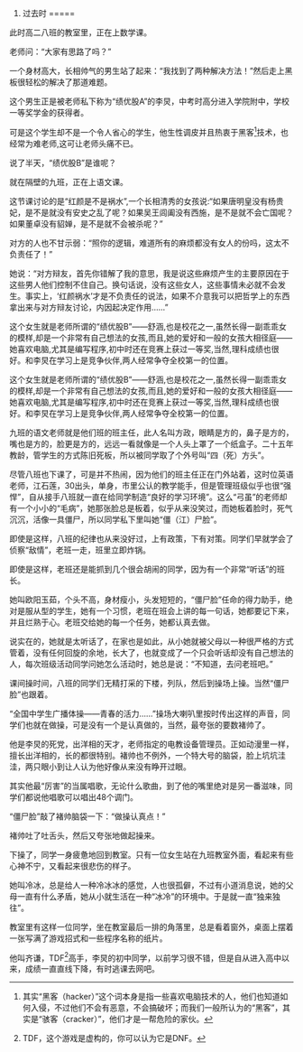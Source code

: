 1. 过去时
=====

此时高二八班的教室里，正在上数学课。

老师问：“大家有思路了吗？”

一个身材高大，长相帅气的男生站了起来：“我找到了两种解决方法！”然后走上黑板很轻松的解决了那道难题。

这个男生正是被老师私下称为“绩优股A”的李炅，中考时高分进入学院附中，学校一等奖学金的获得者。

可是这个学生却不是一个令人省心的学生，他生性调皮并且热衷于黑客[^1]技术，也经常为难老师,这可让老师头痛不已。

说了半天，“绩优股B”是谁呢？

就在隔壁的九班，正在上语文课。

这节课讨论的是“红颜是不是祸水”,一个长相清秀的女孩说:“如果唐明皇没有杨贵妃，是不是就没有安史之乱了呢？如果吴王闾阖没有西施，是不是就不会亡国呢？如果董卓没有貂婵，是不是就不会被杀呢？”

对方的人也不甘示弱：“照你的逻辑，难道所有的麻烦都没有女人的份吗，这太不负责任了！”

她说：“对方辩友，首先你错解了我的意思，我是说这些麻烦产生的主要原因在于这些男人他们控制不住自己。换句话说，没有这些女人，这些事情未必就不会发生。事实上，‘红颜祸水’才是不负责任的说法，如果不介意我可以把哲学上的东西拿出来与对方辩友讨论，内因起决定作用……”

这个女生就是老师所谓的“绩优股B”——舒涵,也是校花之一,虽然长得一副乖乖女的模样,却是一个非常有自己想法的女孩,而且,她的爱好和一般的女孩大相径庭——她喜欢电脑,尤其是编写程序,初中时还在竞赛上获过一等奖,当然,理科成绩也很好。和李炅在学习上是竞争伙伴,两人经常争夺全校第一的位置。

这个女生就是老师所谓的“绩优股B”——舒涵,也是校花之一,虽然长得一副乖乖女的模样,却是一个非常有自己想法的女孩,而且,她的爱好和一般的女孩大相径庭——她喜欢电脑,尤其是编写程序,初中时还在竞赛上获过一等奖,当然,理科成绩也很好。和李炅在学习上是竞争伙伴,两人经常争夺全校第一的位置。

九班的语文老师就是他们班的班主任，此人名叫方政，眼睛是方的，鼻子是方的，嘴也是方的，脸更是方的，远远一看就像是一个人头上罩了一个纸盒子。二十五年教龄，管学生的方式陈旧死板，所以被同学取了个外号叫“四（死）方头”。

尽管八班也下课了，可是并不热闹，因为他们的班主任正在门外站着，这时位英语老师，江石莲，30出头，单身，市里公认的教学能手，但是管理班级似乎也很“强悍”，自从接手八班就一直在给同学制造“良好的学习环境”。这么“弓虽”的老师却有一个小小的“毛病”，她那张脸总是板着，似乎从来没笑过，而她板着脸时，死气沉沉，活像一具僵尸，所以同学私下里叫她“僵（江）尸脸”。

即使是这样，八班的纪律也从来没好过，上有政策，下有对策。同学们早就学会了侦察“敌情”，老班一走，班里立即炸锅。

即使是这样，老班还是能抓到几个很会胡闹的同学，因为有一个非常“听话”的班长。

她叫欧阳玉茹，个头不高，身材瘦小，头发短短的，“僵尸脸”任命的得力助手，绝对是服从型的学生，她有一个习惯，老班在班会上讲的每一句话，她都要记下来，并且烂熟于心。老班交给她的每一个任务，她都认真去做。

说实在的，她就是太听话了，在家也是如此，从小她就被父母以一种很严格的方式管着，没有任何回旋的余地，长大了，也就变成了一个只会听话却没有自己想法的人，每次班级活动同学问她怎么活动时，她总是说：“不知道，去问老班吧。”

课间操时间，八班的同学们无精打采的下楼，列队，然后到操场上操。当然“僵尸脸”也跟着。

“全国中学生广播体操——青春的活力……”操场大喇叭里按时传出这样的声音，同学们也就在做操，可是没有一个是认真做的，当然，最夸张的要数褚帅了。

他是李炅的死党，出洋相的天才，老师指定的电教设备管理员。正如动漫里一样，擅长出洋相的，长的都很特别。褚帅也不例外，一个特大号的脑袋，脸上坑坑洼洼，两只眼小到让人认为他好像从来没有睁开过眼。

其实他最“厉害”的当属唱歌，无论什么歌曲，到了他的嘴里绝对是另一番滋味，同学们都说他唱歌可以唱出48个调门。

“僵尸脸”敲了褚帅脑袋一下：“做操认真点！”

褚帅吐了吐舌头，然后又夸张地做起操来。

下操了，同学一身疲惫地回到教室。只有一位女生站在九班教室外面，看起来有些心神不宁，又看起来很悲伤的样子。

她叫冷冰，总是给人一种冷冰冰的感觉，人也很孤僻，不过有小道消息说，她的父母一直有什么矛盾，她从小就生活在一种“冰冷”的环境中。于是就一直“独来独往”。

教室里有这样一位同学，坐在教室最后一排的角落里，总是看着窗外，桌面上摆着一张写满了游戏招式和一些程序名称的纸片。

他叫齐谦，TDF[^2]高手，李炅的初中同学，以前学习很不错，但是自从进入高中以来，成绩一直直线下降，有时逃课去网吧。

[^1]: 其实“黑客（hacker）”这个词本身是指一些喜欢电脑技术的人，他们也知道如何入侵，不过他们不会有恶意，不会搞破坏；而我们一般所认为的“黑客”，其实是“骇客（cracker）”，他们才是一帮危险的家伙。
[^2]: TDF，这个游戏是虚构的，你可以认为它是DNF。
